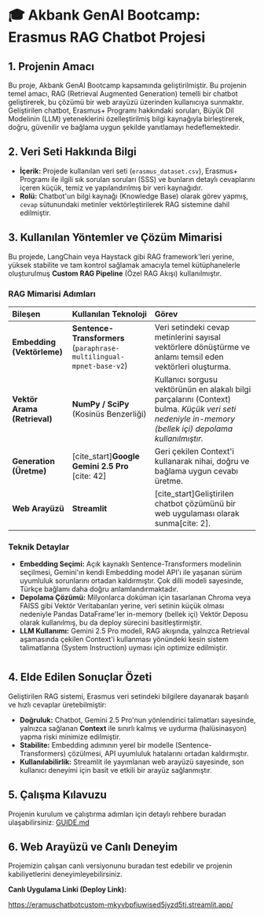 # 🎓 Akbank GenAI Bootcamp: Erasmus RAG Chatbot Projesi

## 1. Projenin Amacı

Bu proje, Akbank GenAI Bootcamp kapsamında geliştirilmiştir.
Bu projenin temel amacı, RAG (Retrieval Augmented Generation) temelli bir chatbot geliştirerek, bu çözümü bir web arayüzü üzerinden kullanıcıya sunmaktır. Geliştirilen chatbot, Erasmus+ Programı hakkındaki soruları, Büyük Dil Modelinin (LLM) yeteneklerini özelleştirilmiş bilgi kaynağıyla birleştirerek, doğru, güvenilir ve bağlama uygun şekilde yanıtlamayı hedeflemektedir.

## 2. Veri Seti Hakkında Bilgi

* **İçerik:** Projede kullanılan veri seti (`erasmus_dataset.csv`), Erasmus+ Programı ile ilgili sık sorulan soruları (SSS) ve bunların detaylı cevaplarını içeren küçük, temiz ve yapılandırılmış bir veri kaynağıdır.
* **Rolü:** Chatbot'un bilgi kaynağı (Knowledge Base) olarak görev yapmış, `cevap` sütunundaki metinler vektörleştirilerek RAG sistemine dahil edilmiştir.

## 3. Kullanılan Yöntemler ve Çözüm Mimarisi

Bu projede, LangChain veya Haystack gibi RAG framework'leri yerine, yüksek stabilite ve tam kontrol sağlamak amacıyla temel kütüphanelerle oluşturulmuş **Custom RAG Pipeline** (Özel RAG Akışı) kullanılmıştır.

### RAG Mimarisi Adımları

| Bileşen | Kullanılan Teknoloji | Görev |
| :--- | :--- | :--- |
| **Embedding (Vektörleme)** | **Sentence-Transformers** (`paraphrase-multilingual-mpnet-base-v2`) | Veri setindeki cevap metinlerini sayısal vektörlere dönüştürme ve anlamı temsil eden vektörleri oluşturma. |
| **Vektör Arama (Retrieval)** | **NumPy / SciPy** (Kosinüs Benzerliği) | Kullanıcı sorgusu vektörünün en alakalı bilgi parçalarını (Context) bulma. *Küçük veri seti nedeniyle in-memory (bellek içi) depolama kullanılmıştır.* |
| **Generation (Üretme)** | [cite_start]**Google Gemini 2.5 Pro** [cite: 42] | Geri çekilen Context'i kullanarak nihai, doğru ve bağlama uygun cevabı üretme. |
| **Web Arayüzü** | **Streamlit** | [cite_start]Geliştirilen chatbot çözümünü bir web uygulaması olarak sunma[cite: 2]. |

### Teknik Detaylar

* **Embedding Seçimi:** Açık kaynaklı Sentence-Transformers modelinin seçilmesi, Gemini'ın kendi Embedding model API'ı ile yaşanan sürüm uyumluluk sorunlarını ortadan kaldırmıştır. Çok dilli modeli sayesinde, Türkçe bağlamı daha doğru anlamlandırmaktadır.
* **Depolama Çözümü:** Milyonlarca doküman için tasarlanan Chroma veya FAISS gibi Vektör Veritabanları yerine, veri setinin küçük olması nedeniyle Pandas DataFrame'ler in-memory (bellek içi) Vektör Deposu olarak kullanılmış, bu da deploy sürecini basitleştirmiştir.
* **LLM Kullanımı:** Gemini 2.5 Pro modeli, RAG akışında, yalnızca Retrieval aşamasında çekilen Context'i kullanması yönündeki kesin sistem talimatlarına (System Instruction) uyması için optimize edilmiştir.

#

## 4. Elde Edilen Sonuçlar Özeti

Geliştirilen RAG sistemi, Erasmus veri setindeki bilgilere dayanarak başarılı ve hızlı cevaplar üretebilmiştir:

* **Doğruluk:** Chatbot, Gemini 2.5 Pro'nun yönlendirici talimatları sayesinde, yalnızca sağlanan **Context** ile sınırlı kalmış ve uydurma (halüsinasyon) yapma riski minimize edilmiştir.
* **Stabilite:** Embedding adımının yerel bir modelle (Sentence-Transformers) çözülmesi, API uyumluluk hatalarını ortadan kaldırmıştır.
* **Kullanılabilirlik:** Streamlit ile yayımlanan web arayüzü sayesinde, son kullanıcı deneyimi için basit ve etkili bir arayüz sağlanmıştır.

## 5. Çalışma Kılavuzu

Projenin kurulum ve çalıştırma adımları için detaylı rehbere buradan ulaşabilirsiniz: [GUIDE.md](GUIDE.md)

## 6. Web Arayüzü ve Canlı Deneyim

Projemizin çalışan canlı versiyonunu buradan test edebilir ve projenin kabiliyetlerini deneyimleyebilirsiniz.

**Canlı Uygulama Linki (Deploy Link):**

https://eramuschatbotcustom-mkyvbpfiuwised5jyzd5tj.streamlit.app/
